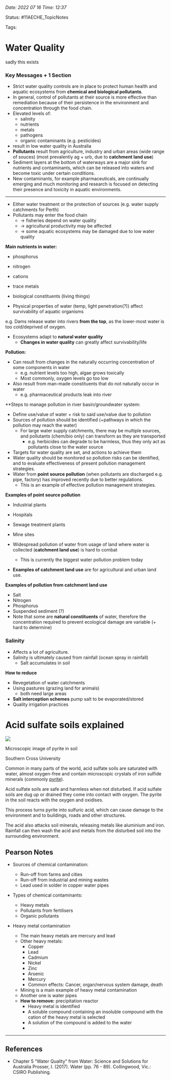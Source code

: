 
*Date: 2022 07 16 Time: 12:37*

Status: #11AECHE_TopicNotes 

Tags: 

# Water Quality

sadly this exists

### Key Messages + 1 Section
- Strict water quality controls are in place to protect human health and aquatic ecosystems from **chemical and biological pollutants**.
- In general, control of pollutants at their source is more effective than remediation because of their persistence in the environment and concentration through the food chain.
- Elevated levels of:
	- salinity
	- nutrients
	- metals
	- pathogens
	- organic contaminants (e.g. pesticides)
- result in low water quality in Australia
- **Pollutants** result from agriculture, industry and urban areas (wide range of souces) (most prevalently ag + urb, due to **catchment land use**)
- Sediment layers at the bottom of waterways are a major sink for nutrients and contaminants, which can be released into waters and become toxic under certain conditions.
- New contaminants, for example pharmaceuticals, are continually emerging and much monitoring and research is focused on detecting their presence and toxicity in aquatic environments.

---
- Either water treatment or the protection of sources (e.g. water supply catchments for Perth)
- Pollutants may enter the food chain 
	- -> fisheries depend on water quality
	- -> agricultural productivity may be affected
	- -> some aquatic ecosystems may be damaged due to low water quality

**Main nutrients in water:**
- phosphorus
- nitrogen
- cations
- trace metals
- biological constituents (living things)

- Physical properties of water (temp, light penetration(?)) affect survivability of aquatic organisms

e.g. Dams release water into rivers **from the top**, as the lower-most water is too cold/deprived of oxygen.

- Ecosystems adapt to **natural water quality**
	- **Changes in water quality** can greatly affect survivability/life

**Pollution:**
- Can result from changes in the naturally occurring concentration of some components in water
	- e.g. nutrient levels too high, algae grows toxically
	- Most commonly, oxygen levels go too low
- Also result from man-made constituents that do not naturally occur in water 
	- e.g. pharmaceutical products leak into river

**Steps to manage pollution in river basin/groundwater system:
- Define use/value of water + risk to said use/value due to pollution
- Sources of pollution should be identified (+pathways in which the pollution may reach the water)
	- For large water supply catchments, there may be multiple sources, and pollutants (chem/bio only) can transform as they are transported
		- e.g. herbicides can degrade to be harmless, thus they only act as pollutants close to the water source
- Targets for water quality are set, and actions to achieve them
- Water quality should be monitored so pollution risks can be identified, and to evaluate effectiveness of present pollution management strategies.
- Water from **point source pollution** (when pollutants are discharged e.g. pipe, factory) has improved recently due to better regulations. 
	- This is an example of effective pollution management strategies.

**Examples of point source pollution**
- Industrial plants
- Hospitals
- Sewage treatment plants
- Mine sites

- Widespread pollution of water from usage of land where water is collected (**catchment land use**) is hard to combat 
	- This is currently the biggest water pollution problem today
- **Examples of catchment land use** are for agricultural and urban land use.

**Examples of pollution from catchment land use**
- Salt 
- Nitrogen
- Phosphorus
- Suspended sediment (?)
- Note that some are **natural constituents** of water, therefore the concentration required to prevent ecological damage are variable (+ hard to determine)

### Salinity

- Affects a lot of agriculture.
- Salinity is ultimately caused from rainfall (ocean spray in rainfall)
	- Salt accumulates in soil

**How to reduce**
- Revegetation of water catchments
- Using pastures (grazing land for animals) 
	- both need large areas
- **Salt interception schemes** pump salt to be evaporated/stored
- Quality irrigation practices

	
















# Acid sulfate soils explained

![](https://www.qld.gov.au/__data/assets/image/0011/64010/pyrite.jpg)

Microscopic image of pyrite in soil

Southern Cross University

Common in many parts of the world, acid sulfate soils are saturated with water, almost oxygen-free and contain microscopic crystals of iron sulfide minerals (commonly [pyrite](https://www.qld.gov.au/environment/land/management/soil/soil-testing/soil-terms)).

Acid sulfate soils are safe and harmless when not disturbed. If acid sulfate soils are dug up or drained they come into contact with oxygen. The pyrite in the soil reacts with the oxygen and oxidises.

This process turns pyrite into sulfuric acid, which can cause damage to the environment and to buildings, roads and other structures.

The acid also attacks soil minerals, releasing metals like aluminium and iron. Rainfall can then wash the acid and metals from the disturbed soil into the surrounding environment.


## Pearson Notes
- Sources of chemical contamination:
	- Run-off from farms and cities
	- Run-off from industrial and mining wastes
	- Lead used in solder in copper water pipes
- Types of chemical contaminants:
	- Heavy metals
	- Pollutants from fertilisers
	- Organic pollutants

- Heavy metal contamination
	- The main heavy metals are mercury and lead
	- Other heavy metals:
		- Copper
		- Lead
		- Cadmium
		- Nickel
		- Zinc
		- Arsenic
		- Mercury
		- Common effects: Cancer, organ/nervous system damage, death
	- Mining is a main example of heavy metal contamination
	- Another one is water pipes
	- **How to remove:** precipitation reactor
		- Heavy metal is identified
		- A soluble compound containing an insoluble compound with the cation of the heavy metal is selected
		- A solution of the compound is added to the water
		- 


---
## References
- Chapter 5 “Water Quality” from Water: Science and Solutions for Australia Prosser, I. (2017). Water (pp. 76 - 89). Collingwood, Vic.: CSIRO Publishing.